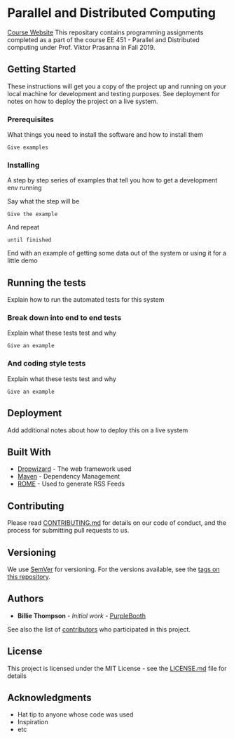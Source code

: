 <!-- # Parallel and Distributed Computing 

[Course Website](https://sites.usc.edu/prasanna/teaching/fall2019/ee451/)

### This repositary contains programming assignments completed as a part of the course EE 451 - Parallel and Distributed computing under Prof. Viktor Prasanna in Fall 2019.
---

##### All Homeworks are done in C++11, compiler used: g++ (latest version)

---
```
HW1

Question 1 - Matrix Multiplications Comparisons
Contains Comparision of Naive Matrix Multiplication vs. Block Matrix Multiplication in terms of their execution time (in ns) and performance (in FLOPS).

Question 2 - K-Means Algorithm (C++ Implementation)
Implemented the K-Means clustering algorithm to cluster pixels of a grayscale image into 4 clusters.
```
Input Image:
![input](https://user-images.githubusercontent.com/19183728/64072012-f231d680-cc3b-11e9-95b1-cc51c30955af.jpg)

Output Image:
![output](https://user-images.githubusercontent.com/19183728/64072015-fc53d500-cc3b-11e9-9df5-ad5519309305.jpg)
 -->

# Parallel and Distributed Computing 

[Course Website](https://sites.usc.edu/prasanna/teaching/fall2019/ee451/)
This repositary contains programming assignments completed as a part of the course EE 451 - Parallel and Distributed computing under Prof. Viktor Prasanna in Fall 2019.

## Getting Started

These instructions will get you a copy of the project up and running on your local machine for development and testing purposes. See deployment for notes on how to deploy the project on a live system.

### Prerequisites

What things you need to install the software and how to install them

```
Give examples
```

### Installing

A step by step series of examples that tell you how to get a development env running

Say what the step will be

```
Give the example
```

And repeat

```
until finished
```

End with an example of getting some data out of the system or using it for a little demo

## Running the tests

Explain how to run the automated tests for this system

### Break down into end to end tests

Explain what these tests test and why

```
Give an example
```

### And coding style tests

Explain what these tests test and why

```
Give an example
```

## Deployment

Add additional notes about how to deploy this on a live system

## Built With

* [Dropwizard](http://www.dropwizard.io/1.0.2/docs/) - The web framework used
* [Maven](https://maven.apache.org/) - Dependency Management
* [ROME](https://rometools.github.io/rome/) - Used to generate RSS Feeds

## Contributing

Please read [CONTRIBUTING.md](https://gist.github.com/PurpleBooth/b24679402957c63ec426) for details on our code of conduct, and the process for submitting pull requests to us.

## Versioning

We use [SemVer](http://semver.org/) for versioning. For the versions available, see the [tags on this repository](https://github.com/your/project/tags). 

## Authors

* **Billie Thompson** - *Initial work* - [PurpleBooth](https://github.com/PurpleBooth)

See also the list of [contributors](https://github.com/your/project/contributors) who participated in this project.

## License

This project is licensed under the MIT License - see the [LICENSE.md](LICENSE.md) file for details

## Acknowledgments

* Hat tip to anyone whose code was used
* Inspiration
* etc
